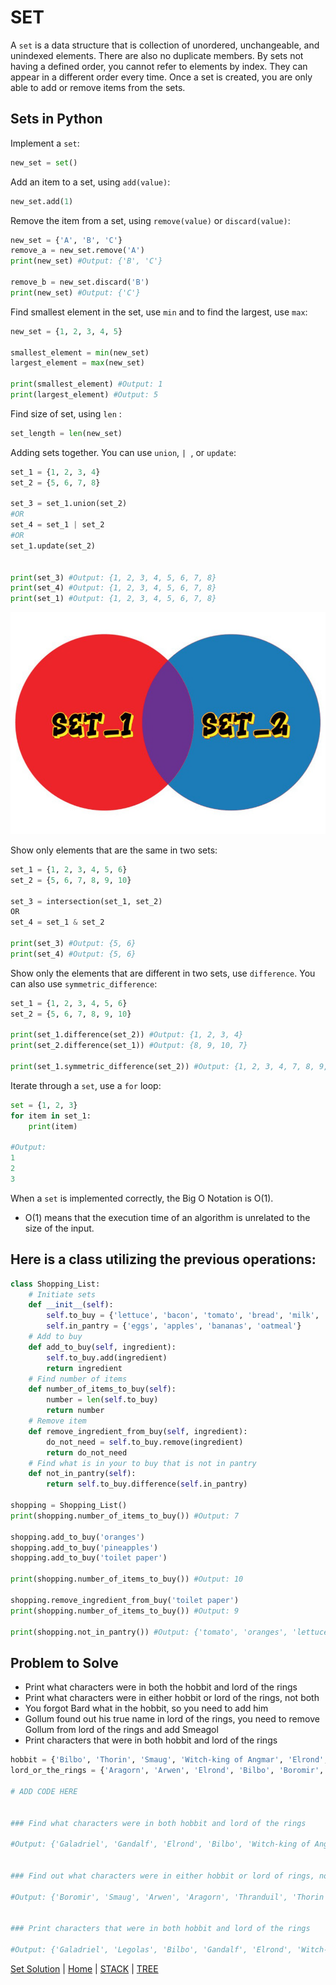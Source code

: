 # SET 

A `set` is a data structure that is collection of unordered, unchangeable, and unindexed elements. There are also no duplicate members.  By sets not having a defined order, you cannot refer to elements by index. They can appear in a different order every time. Once a set is created, you are only able to add or remove items from the sets.

## Sets in Python
Implement a `set`:
```python
new_set = set()
```

Add an item to a set, using `add(value)`:
```python
new_set.add(1)
```

Remove the item from a set, using `remove(value)` or `discard(value)`:
```python
new_set = {'A', 'B', 'C'}
remove_a = new_set.remove('A')
print(new_set) #Output: {'B', 'C'}

remove_b = new_set.discard('B')
print(new_set) #Output: {'C'}
```

Find smallest element in the set, use `min` and to find the largest, use `max`:
```python
new_set = {1, 2, 3, 4, 5}

smallest_element = min(new_set)
largest_element = max(new_set)

print(smallest_element) #Output: 1
print(largest_element) #Output: 5
```

Find size of set, using `len` :
```python
set_length = len(new_set)
```

Adding sets together. You can use `union`, `| `, or `update`:
```python
set_1 = {1, 2, 3, 4}
set_2 = {5, 6, 7, 8}

set_3 = set_1.union(set_2)
#OR
set_4 = set_1 | set_2
#OR
set_1.update(set_2)


print(set_3) #Output: {1, 2, 3, 4, 5, 6, 7, 8}
print(set_4) #Output: {1, 2, 3, 4, 5, 6, 7, 8}
print(set_1) #Output: {1, 2, 3, 4, 5, 6, 7, 8}
```

![Set](https://github.com/Dynara/cse212_tutorial_project/blob/ef7739d0986b2bde2646447b9130fa3171debfec/SET/set-img.jpg)

Show only elements that are the same in two sets:
```python
set_1 = {1, 2, 3, 4, 5, 6}
set_2 = {5, 6, 7, 8, 9, 10}

set_3 = intersection(set_1, set_2)
OR
set_4 = set_1 & set_2

print(set_3) #Output: {5, 6}
print(set_4) #Output: {5, 6}
```

Show only the elements that are different in two sets, use `difference`. You can also use `symmetric_difference`:
```python
set_1 = {1, 2, 3, 4, 5, 6}
set_2 = {5, 6, 7, 8, 9, 10}

print(set_1.difference(set_2)) #Output: {1, 2, 3, 4}
print(set_2.difference(set_1)) #Output: {8, 9, 10, 7}

print(set_1.symmetric_difference(set_2)) #Output: {1, 2, 3, 4, 7, 8, 9, 10}
```

Iterate through a `set`, use a `for` loop:
```python
set = {1, 2, 3}
for item in set_1:
    print(item)

#Output: 
1
2
3
```

When a `set` is implemented correctly, the Big O Notation is O(1). 
- O(1) means that the execution time of an algorithm is unrelated to the size of the input.

## Here is a class utilizing the previous operations: ##
```python
class Shopping_List:
    # Initiate sets
    def __init__(self):
        self.to_buy = {'lettuce', 'bacon', 'tomato', 'bread', 'milk', 'eggs', 'bananas'}
        self.in_pantry = {'eggs', 'apples', 'bananas', 'oatmeal'}
    # Add to buy
    def add_to_buy(self, ingredient):
        self.to_buy.add(ingredient)
        return ingredient
    # Find number of items
    def number_of_items_to_buy(self):
        number = len(self.to_buy)
        return number
    # Remove item
    def remove_ingredient_from_buy(self, ingredient):
        do_not_need = self.to_buy.remove(ingredient)
        return do_not_need
    # Find what is in your to buy that is not in pantry
    def not_in_pantry(self):
        return self.to_buy.difference(self.in_pantry)

shopping = Shopping_List()
print(shopping.number_of_items_to_buy()) #Output: 7

shopping.add_to_buy('oranges')
shopping.add_to_buy('pineapples')
shopping.add_to_buy('toilet paper')

print(shopping.number_of_items_to_buy()) #Output: 10

shopping.remove_ingredient_from_buy('toilet paper')
print(shopping.number_of_items_to_buy()) #Output: 9

print(shopping.not_in_pantry()) #Output: {'tomato', 'oranges', 'lettuce', 'milk', 'pineapples', 'bacon', 'bread'}

```


## Problem to Solve
- Print what characters were in both the hobbit and lord of the rings
- Print what characters were in either hobbit or lord of the rings, not both
- You forgot Bard what in the hobbit, so you need to add him
- Gollum found out his true name in lord of the rings, you need to remove Gollum from lord of the rings and add Smeagol
- Print characters that were in both hobbit and lord of the rings

```python
hobbit = {'Bilbo', 'Thorin', 'Smaug', 'Witch-king of Angmar', 'Elrond', 'Galadriel', 'Gandalf', 'Gollum', 'Thranduil', 'Legolas', 'Saruman'}
lord_or_the_rings = {'Aragorn', 'Arwen', 'Elrond', 'Bilbo', 'Boromir', 'Gollum', 'Frodo', 'Galadriel', 'Gandalf', 'Legolas', 'Saruman', 'Witch-king of Angmar'}

# ADD CODE HERE


### Find what characters were in both hobbit and lord of the rings

#Output: {'Galadriel', 'Gandalf', 'Elrond', 'Bilbo', 'Witch-king of Angmar', 'Legolas', 'Gollum', 'Saruman'}


### Find out what characters were in either hobbit or lord of rings, not both

#Output: {'Boromir', 'Smaug', 'Arwen', 'Aragorn', 'Thranduil', 'Thorin', 'Frodo'}


### Print characters that were in both hobbit and lord of the rings

#Output: {'Galadriel', 'Legolas', 'Bilbo', 'Gandalf', 'Elrond', 'Witch-king of Angmar', 'Saruman'}

```


[Set Solution](https://github.com/Dynara/cse212_tutorial_project/blob/ed2ba36f38fcc831b022fbbab2df06dc76fc4c79/SET/set_problem_SOLUTION.py) |  [Home](https://github.com/Dynara/cse212_tutorial_project/blob/ed2ba36f38fcc831b022fbbab2df06dc76fc4c79/README.md)
| [STACK](https://github.com/Dynara/cse212_tutorial_project/blob/b465b75b6691596c89a0942385ea180278a699e1/https://github.com/Dynara/cse212_tutorial_project/blob/b465b75b6691596c89a0942385ea180278a699e1/STACK/STACK.md) | [TREE]() 
